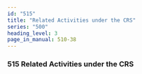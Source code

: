 ```yaml
---
id: "515"
title: "Related Activities under the CRS"
series: "500"
heading_level: 3
page_in_manual: 510-38
---
```


### 515 Related Activities under the CRS
